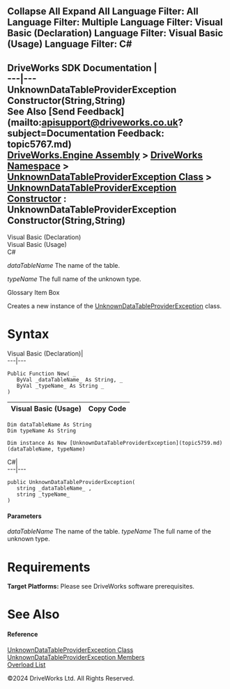        

 Collapse All Expand All  Language Filter: All  Language Filter: Multiple  Language Filter: Visual Basic (Declaration) Language Filter: Visual Basic (Usage) Language Filter: C#  
---  
DriveWorks SDK Documentation  |   
---|---  
UnknownDataTableProviderException Constructor(String,String)   
See Also [Send Feedback](mailto:apisupport@driveworks.co.uk?subject=Documentation Feedback: topic5767.md)  
[DriveWorks.Engine Assembly](topic2156.md) > [DriveWorks Namespace](topic2159.md) > [UnknownDataTableProviderException Class](topic5759.md) > [UnknownDataTableProviderException Constructor](topic5765.md) : UnknownDataTableProviderException Constructor(String,String)  
---  
  
Visual Basic (Declaration)    
Visual Basic (Usage)    
C# 

_dataTableName_
    The name of the table.

_typeName_
    The full name of the unknown type.

Glossary Item Box

Creates a new instance of the [UnknownDataTableProviderException](topic5759.md) class. 

# Syntax

Visual Basic (Declaration)|   
---|---  
      
    
    Public Function New( _
       ByVal _dataTableName_ As String, _
       ByVal _typeName_ As String _
    )  
  
Visual Basic (Usage)| Copy Code  
---|---  
      
    
    Dim dataTableName As String
    Dim typeName As String
     
    Dim instance As New [UnknownDataTableProviderException](topic5759.md)(dataTableName, typeName)  
  
C#|   
---|---  
      
    
    public UnknownDataTableProviderException( 
       string _dataTableName_ ,
       string _typeName_
    )  
  
#### Parameters

 _dataTableName_
    The name of the table.
_typeName_
    The full name of the unknown type.

# Requirements

**Target Platforms:** Please see DriveWorks software prerequisites.

# See Also

#### Reference

[UnknownDataTableProviderException Class](topic5759.md)   
[UnknownDataTableProviderException Members](topic5760.md)   
[Overload List](topic5765.md)

©2024 DriveWorks Ltd. All Rights Reserved.
